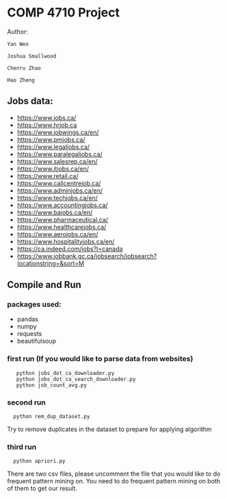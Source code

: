 # COMP 4710 Project
Author:
    
    Yan Wen
    
    Joshua Smallwood
    
    Chenru Zhao
    
    Hao Zheng
    
## Jobs data:
  - https://www.jobs.ca/
  - https://www.hrjob.ca
  - https://www.jobwings.ca/en/
  - https://www.pmjobs.ca/
  - https://www.legaljobs.ca/
  - https://www.paralegaljobs.ca/
  - https://www.salesrep.ca/en/
  - https://www.itjobs.ca/en/
  - https://www.retail.ca/
  - https://www.callcentrejob.ca/
  - https://www.adminjobs.ca/en/
  - https://www.techjobs.ca/en/
  - https://www.accountingjobs.ca/
  - https://www.bajobs.ca/en/
  - https://www.pharmaceutical.ca/
  - https://www.healthcarejobs.ca/
  - https://www.aerojobs.ca/en/
  - https://www.hospitalityjobs.ca/en/
  - https://ca.indeed.com/jobs?l=canada
  - https://www.jobbank.gc.ca/jobsearch/jobsearch?locationstring=&sort=M
  
## Compile and Run
  
  ### packages used:
  - pandas
  - numpy
  - requests
  - beautifulsoup
  
  ### first run (If you would like to parse data from websites)
       python jobs_dot_ca_downloader.py
       python jobs_dot_ca_search_downloader.py
       python job_count_avg.py

### second run
      python rem_dup_dataset.py
Try to remove duplicates in the dataset to prepare for applying algorithm

### third run
      python apriori.py
There are two csv files, please uncomment the file that you would like to do frequent pattern mining on. You need to do frequent pattern mining on both of them to get our result.
